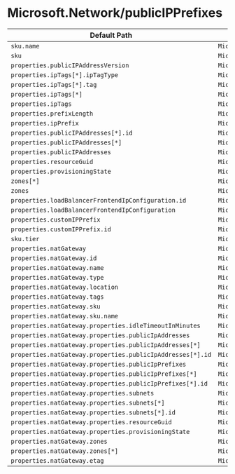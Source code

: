 # Microsoft.Network/publicIPPrefixes

| Default Path | Alias |
|---|---|
| `sku.name` | `Microsoft.Network/publicIPPrefixes/sku.name` |
| `sku` | `Microsoft.Network/publicIPPrefixes/sku` |
| `properties.publicIPAddressVersion` | `Microsoft.Network/publicIPPrefixes/publicIPAddressVersion` |
| `properties.ipTags[*].ipTagType` | `Microsoft.Network/publicIPPrefixes/ipTags[*].ipTagType` |
| `properties.ipTags[*].tag` | `Microsoft.Network/publicIPPrefixes/ipTags[*].tag` |
| `properties.ipTags[*]` | `Microsoft.Network/publicIPPrefixes/ipTags[*]` |
| `properties.ipTags` | `Microsoft.Network/publicIPPrefixes/ipTags` |
| `properties.prefixLength` | `Microsoft.Network/publicIPPrefixes/prefixLength` |
| `properties.ipPrefix` | `Microsoft.Network/publicIPPrefixes/ipPrefix` |
| `properties.publicIPAddresses[*].id` | `Microsoft.Network/publicIPPrefixes/publicIPAddresses[*].id` |
| `properties.publicIPAddresses[*]` | `Microsoft.Network/publicIPPrefixes/publicIPAddresses[*]` |
| `properties.publicIPAddresses` | `Microsoft.Network/publicIPPrefixes/publicIPAddresses` |
| `properties.resourceGuid` | `Microsoft.Network/publicIPPrefixes/resourceGuid` |
| `properties.provisioningState` | `Microsoft.Network/publicIPPrefixes/provisioningState` |
| `zones[*]` | `Microsoft.Network/publicIPPrefixes/zones[*]` |
| `zones` | `Microsoft.Network/publicIPPrefixes/zones` |
| `properties.loadBalancerFrontendIpConfiguration.id` | `Microsoft.Network/publicIPPrefixes/loadBalancerFrontendIpConfiguration.id` |
| `properties.loadBalancerFrontendIpConfiguration` | `Microsoft.Network/publicIPPrefixes/loadBalancerFrontendIpConfiguration` |
| `properties.customIPPrefix` | `Microsoft.Network/publicIPPrefixes/customIPPrefix` |
| `properties.customIPPrefix.id` | `Microsoft.Network/publicIPPrefixes/customIPPrefix.id` |
| `sku.tier` | `Microsoft.Network/publicIPPrefixes/sku.tier` |
| `properties.natGateway` | `Microsoft.Network/publicIPPrefixes/natGateway` |
| `properties.natGateway.id` | `Microsoft.Network/publicIPPrefixes/natGateway.id` |
| `properties.natGateway.name` | `Microsoft.Network/publicIPPrefixes/natGateway.name` |
| `properties.natGateway.type` | `Microsoft.Network/publicIPPrefixes/natGateway.type` |
| `properties.natGateway.location` | `Microsoft.Network/publicIPPrefixes/natGateway.location` |
| `properties.natGateway.tags` | `Microsoft.Network/publicIPPrefixes/natGateway.tags` |
| `properties.natGateway.sku` | `Microsoft.Network/publicIPPrefixes/natGateway.sku` |
| `properties.natGateway.sku.name` | `Microsoft.Network/publicIPPrefixes/natGateway.sku.name` |
| `properties.natGateway.properties.idleTimeoutInMinutes` | `Microsoft.Network/publicIPPrefixes/natGateway.idleTimeoutInMinutes` |
| `properties.natGateway.properties.publicIpAddresses` | `Microsoft.Network/publicIPPrefixes/natGateway.publicIpAddresses` |
| `properties.natGateway.properties.publicIpAddresses[*]` | `Microsoft.Network/publicIPPrefixes/natGateway.publicIpAddresses[*]` |
| `properties.natGateway.properties.publicIpAddresses[*].id` | `Microsoft.Network/publicIPPrefixes/natGateway.publicIpAddresses[*].id` |
| `properties.natGateway.properties.publicIpPrefixes` | `Microsoft.Network/publicIPPrefixes/natGateway.publicIpPrefixes` |
| `properties.natGateway.properties.publicIpPrefixes[*]` | `Microsoft.Network/publicIPPrefixes/natGateway.publicIpPrefixes[*]` |
| `properties.natGateway.properties.publicIpPrefixes[*].id` | `Microsoft.Network/publicIPPrefixes/natGateway.publicIpPrefixes[*].id` |
| `properties.natGateway.properties.subnets` | `Microsoft.Network/publicIPPrefixes/natGateway.subnets` |
| `properties.natGateway.properties.subnets[*]` | `Microsoft.Network/publicIPPrefixes/natGateway.subnets[*]` |
| `properties.natGateway.properties.subnets[*].id` | `Microsoft.Network/publicIPPrefixes/natGateway.subnets[*].id` |
| `properties.natGateway.properties.resourceGuid` | `Microsoft.Network/publicIPPrefixes/natGateway.resourceGuid` |
| `properties.natGateway.properties.provisioningState` | `Microsoft.Network/publicIPPrefixes/natGateway.provisioningState` |
| `properties.natGateway.zones` | `Microsoft.Network/publicIPPrefixes/natGateway.zones` |
| `properties.natGateway.zones[*]` | `Microsoft.Network/publicIPPrefixes/natGateway.zones[*]` |
| `properties.natGateway.etag` | `Microsoft.Network/publicIPPrefixes/natGateway.etag` |

